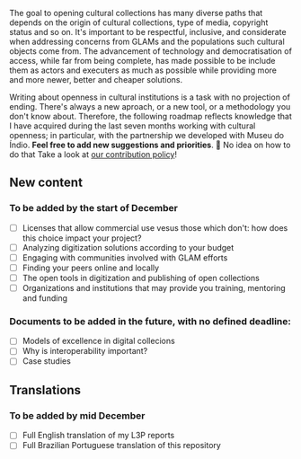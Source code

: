 The goal to opening cultural collections has many diverse paths that depends on the origin of cultural collections, type of media, copyright status and so on. It's important to be respectful, inclusive, and considerate when addressing concerns from GLAMs and the populations such cultural objects come from. The advancement of technology and democratisation of access, while far from being complete, has made possible to be include them as actors and executers as much as possible while providing more and more newer, better and cheaper solutions.

Writing about openness in cultural institutions is a task with no projection of ending. There's always a new aproach, or a new tool, or a methodology you don't know about. Therefore, the following roadmap reflects knowledge that I have acquired during the last seven months working with cultural openness; in particular, with the partnership we developed with Museu do Índio. **Feel free to add new suggestions and priorities**. 🌈 No idea on how to do that Take a look at [our contribution policy](https://github.com/contraexemplo/MakeItOpen/blob/master/CONTRIBUTING.md)!

## New content
### To be added by the start of December
- [ ] Licenses that allow commercial use vesus those which don't: how does this choice impact your project?
- [ ] Analyzing digitization solutions according to your budget
- [ ] Engaging with communities involved with GLAM efforts
- [ ] Finding your peers online and locally
- [ ] The open tools in digitization and publishing of open collections
- [ ] Organizations and institutions that may provide you training, mentoring and funding

### Documents to be added in the future, with no defined deadline:
- [ ] Models of excellence in digital collecions
- [ ] Why is interoperability important?
- [ ] Case studies

## Translations
### To be added by mid December
- [ ] Full English translation of my L3P reports
- [ ] Full Brazilian Portuguese translation of this repository
